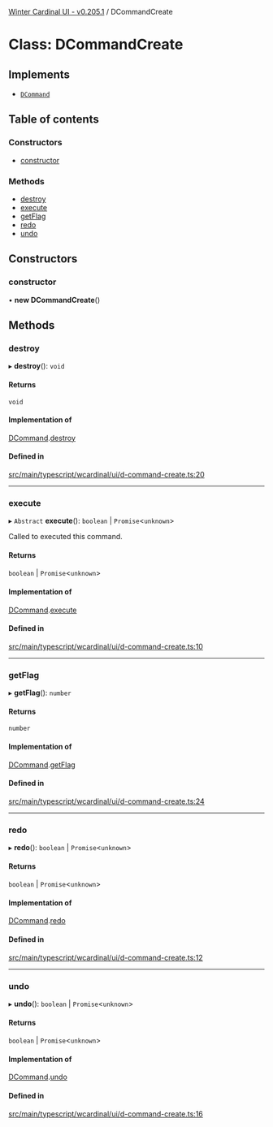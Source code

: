 [Winter Cardinal UI - v0.205.1](../index.md) / DCommandCreate

# Class: DCommandCreate

## Implements

- [`DCommand`](../interfaces/DCommand.md)

## Table of contents

### Constructors

- [constructor](DCommandCreate.md#constructor)

### Methods

- [destroy](DCommandCreate.md#destroy)
- [execute](DCommandCreate.md#execute)
- [getFlag](DCommandCreate.md#getflag)
- [redo](DCommandCreate.md#redo)
- [undo](DCommandCreate.md#undo)

## Constructors

### constructor

• **new DCommandCreate**()

## Methods

### destroy

▸ **destroy**(): `void`

#### Returns

`void`

#### Implementation of

[DCommand](../interfaces/DCommand.md).[destroy](../interfaces/DCommand.md#destroy)

#### Defined in

[src/main/typescript/wcardinal/ui/d-command-create.ts:20](https://github.com/winter-cardinal/winter-cardinal-ui/blob/v0.205.1/src/main/typescript/wcardinal/ui/d-command-create.ts#L20)

___

### execute

▸ `Abstract` **execute**(): `boolean` \| `Promise`<`unknown`\>

Called to executed this command.

#### Returns

`boolean` \| `Promise`<`unknown`\>

#### Implementation of

[DCommand](../interfaces/DCommand.md).[execute](../interfaces/DCommand.md#execute)

#### Defined in

[src/main/typescript/wcardinal/ui/d-command-create.ts:10](https://github.com/winter-cardinal/winter-cardinal-ui/blob/v0.205.1/src/main/typescript/wcardinal/ui/d-command-create.ts#L10)

___

### getFlag

▸ **getFlag**(): `number`

#### Returns

`number`

#### Implementation of

[DCommand](../interfaces/DCommand.md).[getFlag](../interfaces/DCommand.md#getflag)

#### Defined in

[src/main/typescript/wcardinal/ui/d-command-create.ts:24](https://github.com/winter-cardinal/winter-cardinal-ui/blob/v0.205.1/src/main/typescript/wcardinal/ui/d-command-create.ts#L24)

___

### redo

▸ **redo**(): `boolean` \| `Promise`<`unknown`\>

#### Returns

`boolean` \| `Promise`<`unknown`\>

#### Implementation of

[DCommand](../interfaces/DCommand.md).[redo](../interfaces/DCommand.md#redo)

#### Defined in

[src/main/typescript/wcardinal/ui/d-command-create.ts:12](https://github.com/winter-cardinal/winter-cardinal-ui/blob/v0.205.1/src/main/typescript/wcardinal/ui/d-command-create.ts#L12)

___

### undo

▸ **undo**(): `boolean` \| `Promise`<`unknown`\>

#### Returns

`boolean` \| `Promise`<`unknown`\>

#### Implementation of

[DCommand](../interfaces/DCommand.md).[undo](../interfaces/DCommand.md#undo)

#### Defined in

[src/main/typescript/wcardinal/ui/d-command-create.ts:16](https://github.com/winter-cardinal/winter-cardinal-ui/blob/v0.205.1/src/main/typescript/wcardinal/ui/d-command-create.ts#L16)
